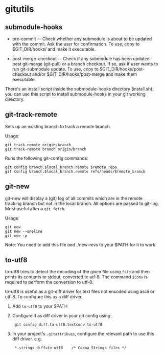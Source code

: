 gitutils
========

submodule-hooks
---------------

* pre-commit -- Check whether any submodule is about to be updated
  with the commit. Ask the user for confirmation. To use, copy to
  $GIT_DIR/hooks/ and make it executable.

* post-merge-checkout -- Check if any submodule has been updated post
  git-merge (git-pull) or a branch checkout. If so, ask if user wants
  to run git-submodule update. To use, copy to
  $GIT_DIR/hooks/post-checkout and/or $GIT_DIR/hooks/post-merge and
  make them executable.

There's an install script inside the submodule-hooks directory
(install.sh); you can use this script to install submodule-hooks in
your git working directory.

git-track-remote
----------------

Sets up an existing branch to track a remote branch.

Usage:

    git track-remote origin/branch
    git track-remote branch origin/branch

Runs the following git-config commands:

    git config branch.$local_branch.remote $remote_repo
    git config branch.$local_branch.remote refs/heads/$remote_branch

git-new
-------

git-new will display a (git) log of all commits which are in the
remote tracking branch but not in the local branch. All options are
passed to git-log. Most useful after a `git fetch`.

Usage:

    git new
    git new --oneline
    git new -p

Note: You need to add this file *and* ./new-revs to your $PATH for it
to work.

to-utf8
-------

to-utf8 tries to detect the encoding of the given file using `file`
and then prints its contents to stdout, converted to utf-8. The
command `iconv` is required to perform the conversion to utf-8.

to-utf8 is useful as a git-diff driver for text files not encoded
using ascii or utf-8. To configure this as a diff driver,

1. Add `to-utf8` to your $PATH

2. Configure it as diff driver in your git config using:

        git config diff.to-utf8.textconv to-utf8

3. In your project's `.gitattribues`, configure the relevant path to
use this diff driver. e.g.

        *.strings diff=to-utf8    /* Cocoa Strings files */
